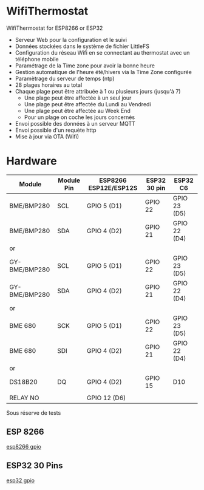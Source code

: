 # WifiThermostat
WifiThermostat for ESP8266 or ESP32
- Serveur Web pour la configuration et le suivi
- Données stockées dans le système de fichier LittleFS 
- Configuration du réseau Wifi en se connectant au thermostat avec un téléphone mobile
- Paramétrage de la Time zone pour avoir la bonne heure
- Gestion automatique de l'heure été/hivers via la Time Zone configurée
- Paramètrage du serveur de temps (ntp)
- 28 plages horaires au total
- Chaque plage peut être attribuée à 1 ou plusieurs jours (jusqu'à 7)
  - Une plage peut être affectée à un seul jour
  - Une plage peut être affectée du Lundi au Vendredi
  - Une plage peut être affectée au Week End
  - Pour un plage on coche les jours concernés
- Envoi possible des données à un serveur MQTT
- Envoi possible d'un requète http
- Mise à jour via OTA (Wifi) 

# Hardware

|    Module     | Module Pin | ESP8266 ESP12E/ESP12S | ESP32 30 pin  |   ESP32 C6   |
|---------------|------------|-----------------------|---------------|--------------|
| BME/BMP280    | SCL        | GPIO 5 (D1)           | GPIO 22       | GPIO 23 (D5) |
| BME/BMP280    | SDA        | GPIO 4 (D2)           | GPIO 21       | GPIO 22 (D4) |
|      or       |            |                       |               |              |
| GY-BME/BMP280 | SCL        | GPIO 5 (D1)           | GPIO 22       | GPIO 23 (D5) |
| GY-BME/BMP280 | SDA        | GPIO 4 (D2)           | GPIO 21       | GPIO 22 (D4) |
|      or       |            |                       |               |              |
| BME 680       | SCK        | GPIO 5 (D1)           | GPIO 22       | GPIO 23 (D5) |
| BME 680       | SDI        | GPIO 4 (D2)           | GPIO 21       | GPIO 22 (D4) |
|      or       |            |                       |               |              |
| DS18B20       |  DQ        | GPIO 4 (D2)           | GPIO 15       | D10          |
|               |            |                       |               |              |
| RELAY NO      |            | GPIO 12 (D6)          |               |              |

Sous réserve de tests

## ESP 8266

[esp8266 gpio](docs/esp12e-gpio.png)

## ESP32 30 Pins

[esp32 gpio](docs/ESP32-dev-kit-30pins-pinout.png)


